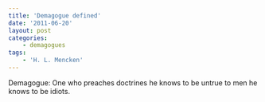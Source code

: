```yaml
---
title: 'Demagogue defined'
date: '2011-06-20'
layout: post
categories:
    - demagogues
tags:
    - 'H. L. Mencken'
---
```


Demagogue: One who preaches doctrines he knows to be untrue to men he knows to be idiots.